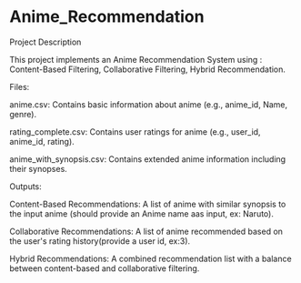 # Anime_Recommendation

Project Description

This project implements an Anime Recommendation System using :
Content-Based Filtering, 
Collaborative Filtering, 
Hybrid Recommendation.


Files:

anime.csv: Contains basic information about anime (e.g., anime_id, Name, genre).

rating_complete.csv: Contains user ratings for anime (e.g., user_id, anime_id, rating).

anime_with_synopsis.csv: Contains extended anime information including their synopses.

Outputs:

Content-Based Recommendations:
   A list of anime with similar synopsis to the input anime (should provide an Anime name aas input, ex: Naruto).

Collaborative Recommendations:
   A list of anime recommended based on the user's rating history(provide a user id, ex:3).

Hybrid Recommendations:
   A combined recommendation list with a balance between content-based and collaborative filtering.
